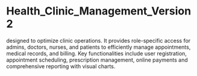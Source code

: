 # Health_Clinic_Management_Version2
 designed to optimize clinic operations. It provides role-specific access for admins, doctors, nurses, and patients to efficiently manage appointments, medical records, and billing. Key functionalities include user registration, appointment scheduling, prescription management, online payments and comprehensive reporting with visual charts.
